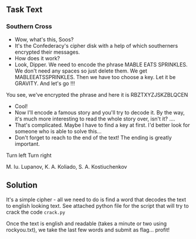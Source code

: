## Task Text

### Southern Cross

- Wow, what's this, Soos?
- It's the Confederacy's cipher disk with a help of which southerners encrypted their messages.
- How does it work?
- Look, Dipper. We need to encode the phrase MABLE EATS SPRINKLES. We don't need any spaces so just delete them. We get MABLEEATSSPRINKLES. Then we have too choose a key. Let it be GRAVITY. And let's go !!!


You see, we've encrypted the phrase and here it is RBZTXYZJSKZBLQCEN
- Cool!
- Now I'll encode a famous story and you'll try to decode it. By the way, it's much more interesting to read the whole story over, isn't it?
....
- That's complicated. Maybe I have to find a key at first. I'd better look for someone who is able to solve this...
- Don't forget to reach to the end of the text! The ending is greatly important.

Turn left Turn right

M. Iu. Lupanov, K. A. Koliado, S. A. Kostiuchenkov

## Solution

It's a simple cipher - all we need to do is find a word that decodes the text to english looking text. See attached python file for the script that will try to crack the code `crack.py`

Once the text is english and readable (takes a minute or two using rockyou.txt), we take the last few words and submit as flag... profit!